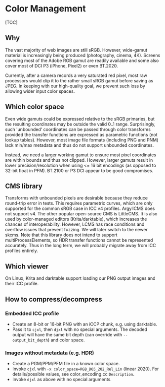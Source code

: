 # Color Management

[TOC]

<!--*
# Document freshness: For more information, see go/fresh-source.
freshness: { owner: 'sboukortt' reviewed: '2022-09-27' }
*-->

## Why

The vast majority of web images are still sRGB. However, wide-gamut material is
increasingly being produced (photography, cinema, 4K). Screens covering most of
the Adobe RGB gamut are readily available and some also cover most of DCI P3
(iPhone, Pixel2) or even BT.2020.

Currently, after a camera records a very saturated red pixel, most raw
processors would clip it to the rather small sRGB gamut before saving as JPEG.
In keeping with our high-quality goal, we prevent such loss by allowing wider
input color spaces.

## Which color space

Even wide gamuts could be expressed relative to the sRGB primaries, but the
resulting coordinates may be outside the valid 0..1 range. Surprisingly, such
'unbounded' coordinates can be passed through color transforms provided the
transfer functions are expressed as parametric functions (not lookup tables).
However, most image file formats (including PNG and PNM) lack min/max metadata
and thus do not support unbounded coordinates.

Instead, we need a larger working gamut to ensure most pixel coordinates are
within bounds and thus not clipped. However, larger gamuts result in lower
precision/resolution when using <= 16 bit encodings (as opposed to 32-bit float
in PFM). BT.2100 or P3 DCI appear to be good compromises.

## CMS library

Transforms with unbounded pixels are desirable because they reduce round-trip
error in tests. This requires parametric curves, which are only supported for
the common sRGB case in ICC v4 profiles. ArgyllCMS does not support v4. The
other popular open-source CMS is LittleCMS. It is also used by color-managed
editors (Krita/darktable), which increases the chances of interoperability.
However, LCMS has race conditions and overflow issues that prevent fuzzing. We
will later switch to the newer skcms. Note that this library does not intend to
support multiProcessElements, so HDR transfer functions cannot be represented
accurately. Thus in the long term, we will probably migrate away from ICC
profiles entirely.

## Which viewer

On Linux, Krita and darktable support loading our PNG output images and their
ICC profile.

## How to compress/decompress

### Embedded ICC profile

-   Create an 8-bit or 16-bit PNG with an iCCP chunk, e.g. using darktable.
-   Pass it to `cjxl`, then `djxl` with no special arguments. The decoded output
    will have the same bit depth (can override with `--output_bit_depth`) and
    color space.

### Images without metadata (e.g. HDR)

-   Create a PGM/PPM/PFM file in a known color space.
-   Invoke `cjxl` with `-x color_space=RGB_D65_202_Rel_Lin` (linear 2020). For
    details/possible values, see color_encoding.cc `Description`.
-   Invoke `djxl` as above with no special arguments.
